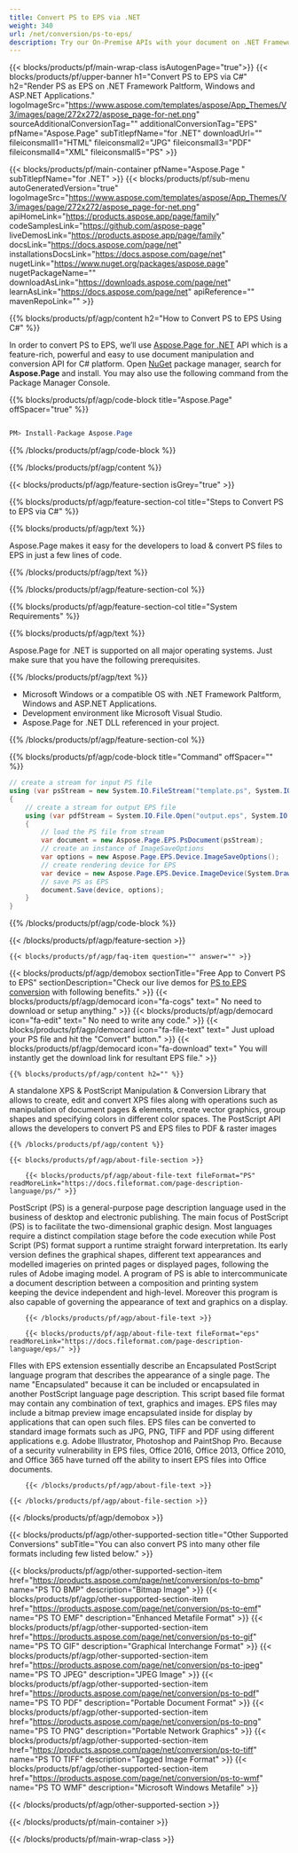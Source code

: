 ```yaml
---
title: Convert PS to EPS via .NET 
weight: 340
url: /net/conversion/ps-to-eps/ 
description: Try our On-Premise APIs with your document on .NET Framework Paltform, Windows and ASP.NET Applications.
---
```


{{< blocks/products/pf/main-wrap-class isAutogenPage="true">}}
{{< blocks/products/pf/upper-banner h1="Convert PS to EPS via C#" h2="Render PS as EPS on .NET Framework Paltform, Windows and ASP.NET Applications." logoImageSrc="https://www.aspose.com/templates/aspose/App_Themes/V3/images/page/272x272/aspose_page-for-net.png" sourceAdditionalConversionTag="" additionalConversionTag="EPS" pfName="Aspose.Page" subTitlepfName="for .NET" downloadUrl="" fileiconsmall1="HTML" fileiconsmall2="JPG" fileiconsmall3="PDF" fileiconsmall4="XML" fileiconsmall5="PS" >}}

{{< blocks/products/pf/main-container pfName="Aspose.Page " subTitlepfName="for .NET" >}}
{{< blocks/products/pf/sub-menu autoGeneratedVersion="true" logoImageSrc="https://www.aspose.com/templates/aspose/App_Themes/V3/images/page/272x272/aspose_page-for-net.png" apiHomeLink="https://products.aspose.app/page/family" codeSamplesLink="https://github.com/aspose-page" liveDemosLink="https://products.aspose.app/page/family" docsLink="https://docs.aspose.com/page/net" installationsDocsLink="https://docs.aspose.com/page/net" nugetLink="https://www.nuget.org/packages/aspose.page" nugetPackageName="" downloadAsLink="https://downloads.aspose.com/page/net" learnAsLink="https://docs.aspose.com/page/net" apiReference="" mavenRepoLink="" >}}

{{% blocks/products/pf/agp/content h2="How to Convert PS to EPS Using C#" %}}

 In order to convert PS to EPS, we’ll use
 [Aspose.Page for .NET](https://products.aspose.com/page/net) 
 API which is a feature-rich, powerful and easy to use document manipulation and conversion API for C# platform. Open
 [NuGet](https://www.nuget.org/packages/aspose.page) 
 package manager, search for
 **Aspose.Page** 
 and install. You may also use the following command from the Package Manager Console.

{{% blocks/products/pf/agp/code-block title="Aspose.Page" offSpacer="true" %}}

```cs

PM> Install-Package Aspose.Page

```

{{% /blocks/products/pf/agp/code-block %}}

{{% /blocks/products/pf/agp/content %}}

{{< blocks/products/pf/agp/feature-section isGrey="true" >}}

{{% blocks/products/pf/agp/feature-section-col title="Steps to Convert PS to EPS via C#" %}}

{{% blocks/products/pf/agp/text %}}

 Aspose.Page makes it easy for the developers to load & convert PS files to EPS in just a few lines of code.

{{% /blocks/products/pf/agp/text %}}

{{% /blocks/products/pf/agp/feature-section-col %}}

{{% blocks/products/pf/agp/feature-section-col title="System Requirements" %}}

{{% blocks/products/pf/agp/text %}}

 Aspose.Page for .NET is supported on all major operating systems. Just make sure that you have the following prerequisites.

{{% /blocks/products/pf/agp/text %}}

-  Microsoft Windows or a compatible OS with .NET Framework Paltform, Windows and ASP.NET Applications.
-  Development environment like Microsoft Visual Studio.
-  Aspose.Page for .NET DLL referenced in your project.

{{% /blocks/products/pf/agp/feature-section-col %}}

{{% blocks/products/pf/agp/code-block title="Command" offSpacer="" %}}

```cs
// create a stream for input PS file
using (var psStream = new System.IO.FileStream("template.ps", System.IO.FileMode.Create, System.IO.FileAccess.Read))
{
    // create a stream for output EPS file
    using (var pdfStream = System.IO.File.Open("output.eps", System.IO.FileMode.Open, System.IO.FileAccess.Write))
    {
        // load the PS file from stream
        var document = new Aspose.Page.EPS.PsDocument(psStream);
        // create an instance of ImageSaveOptions
        var options = new Aspose.Page.EPS.Device.ImageSaveOptions();
        // create rendering device for EPS
        var device = new Aspose.Page.EPS.Device.ImageDevice(System.Drawing.Imaging.ImageFormat.Eps);
        // save PS as EPS
        document.Save(device, options);
    }
} 

```

{{% /blocks/products/pf/agp/code-block %}}

{{< /blocks/products/pf/agp/feature-section >}}

    {{< blocks/products/pf/agp/faq-item question="" answer="" >}}
 

<!-- aboutfile Starts -->

{{< blocks/products/pf/agp/demobox sectionTitle="Free App to Convert PS to EPS" sectionDescription="Check our live demos for [PS to EPS conversion](https://products.aspose.app/page/conversion/ps-to-eps) with following benefits." >}}
        {{< blocks/products/pf/agp/democard icon="fa-cogs" text=" No need to download or setup anything." >}}
        {{< blocks/products/pf/agp/democard icon="fa-edit" text=" No need to write any code." >}}
        {{< blocks/products/pf/agp/democard icon="fa-file-text" text=" Just upload your PS file and hit the \"Convert\" button." >}}
        {{< blocks/products/pf/agp/democard icon="fa-download" text=" You will instantly get the download link for resultant EPS file." >}}

    {{% blocks/products/pf/agp/content h2="" %}}

 A standalone XPS & PostScript Manipulation & Conversion Library that allows to create, edit and convert XPS files along with operations such as manipulation of document pages & elements, create vector graphics, group shapes and specifying colors in different color spaces. The PostScript API allows the developers to convert PS and EPS files to PDF & raster images



    {{% /blocks/products/pf/agp/content %}}

    {{< blocks/products/pf/agp/about-file-section >}}

        {{< blocks/products/pf/agp/about-file-text fileFormat="PS" readMoreLink="https://docs.fileformat.com/page-description-language/ps/" >}}
PostScript (PS) is a general-purpose page description language used in the business of desktop and electronic publishing. The main focus of PostScript (PS) is to facilitate the two-dimensional graphic design. Most languages require a distinct compilation stage before the code execution while Post Script (PS) format support a runtime straight forward interpretation. Its early version defines the graphical shapes, different text appearances and modelled imageries on printed pages or displayed pages, following the rules of Adobe imaging model. A program of PS is able to intercommunicate a document description between a composition and printing system keeping the device independent and high-level. Moreover this program is also capable of governing the appearance of text and graphics on a display.

        {{< /blocks/products/pf/agp/about-file-text >}}

        {{< blocks/products/pf/agp/about-file-text fileFormat="eps" readMoreLink="https://docs.fileformat.com/page-description-language/eps/" >}}
FIles with EPS extension essentially describe an Encapsulated PostScript language program that describes the appearance of a single page. The name "Encapsulated" because it can be included or encapsulated in another PostScript language page description. This script based file format may contain any combination of text, graphics and images. EPS files may include a bitmap preview image encapsulated inside for display by applications that can open such files. EPS files can be converted to standard image formats such as JPG, PNG, TIFF and PDF using different applications e.g. Adobe Illustrator, Photoshop and PaintShop Pro. Because of a security vulnerability in EPS files, Office 2016, Office 2013, Office 2010, and Office 365 have turned off the ability to insert EPS files into Office documents.

        {{< /blocks/products/pf/agp/about-file-text >}}

    {{< /blocks/products/pf/agp/about-file-section >}}

{{< /blocks/products/pf/agp/demobox >}}

<!-- aboutfile Ends -->

{{< blocks/products/pf/agp/other-supported-section title="Other Supported Conversions" subTitle="You can also convert PS into many other file formats including few listed below." >}}

{{< blocks/products/pf/agp/other-supported-section-item href="https://products.aspose.com/page/net/conversion/ps-to-bmp" name="PS TO BMP" description="Bitmap Image" >}}
{{< blocks/products/pf/agp/other-supported-section-item href="https://products.aspose.com/page/net/conversion/ps-to-emf" name="PS TO EMF" description="Enhanced Metafile Format" >}}
{{< blocks/products/pf/agp/other-supported-section-item href="https://products.aspose.com/page/net/conversion/ps-to-gif" name="PS TO GIF" description="Graphical Interchange Format" >}}
{{< blocks/products/pf/agp/other-supported-section-item href="https://products.aspose.com/page/net/conversion/ps-to-jpeg" name="PS TO JPEG" description="JPEG Image" >}}
{{< blocks/products/pf/agp/other-supported-section-item href="https://products.aspose.com/page/net/conversion/ps-to-pdf" name="PS TO PDF" description="Portable Document Format" >}}
{{< blocks/products/pf/agp/other-supported-section-item href="https://products.aspose.com/page/net/conversion/ps-to-png" name="PS TO PNG" description="Portable Network Graphics" >}}
{{< blocks/products/pf/agp/other-supported-section-item href="https://products.aspose.com/page/net/conversion/ps-to-tiff" name="PS TO TIFF" description="Tagged Image Format" >}}
{{< blocks/products/pf/agp/other-supported-section-item href="https://products.aspose.com/page/net/conversion/ps-to-wmf" name="PS TO WMF" description="Microsoft Windows Metafile" >}}

{{< /blocks/products/pf/agp/other-supported-section >}}

{{< /blocks/products/pf/main-container >}}
    
{{< /blocks/products/pf/main-wrap-class >}}